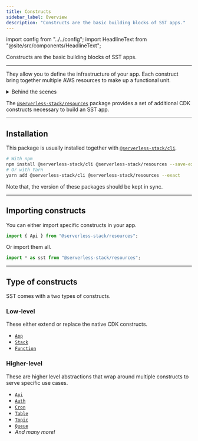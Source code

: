 ```yaml
---
title: Constructs
sidebar_label: Overview
description: "Constructs are the basic building blocks of SST apps."
---
```


import config from "../../config";
import HeadlineText from "@site/src/components/HeadlineText";

<HeadlineText>

Constructs are the basic building blocks of SST apps.

</HeadlineText>

---

They allow you to define the infrastructure of your app. Each construct bring together multiple AWS resources to make up a functional unit.

<details>
<summary>Behind the scenes</summary>

SST's constructs are built on top of [AWS CDK](https://aws.amazon.com/cdk/). They are designed to address specific use cases and have sensible defaults that make it easier to use AWS.

However, you can configure these defaults. You can even use CDK constructs in your SST app. Read more about the [design principles](../design-principles.md#progressive-disclosure) we use to build our constructs.

</details>

The [`@serverless-stack/resources`](https://www.npmjs.com/package/@serverless-stack/resources) package provides a set of additional CDK constructs necessary to build an SST app.

---

## Installation

This package is usually installed together with [`@serverless-stack/cli`](../packages/sst.md).

```bash
# With npm
npm install @serverless-stack/cli @serverless-stack/resources --save-exact
# Or with Yarn
yarn add @serverless-stack/cli @serverless-stack/resources --exact
```

Note that, the version of these packages should be kept in sync.

---

## Importing constructs

You can either import specific constructs in your app.

```js
import { Api } from "@serverless-stack/resources";
```

Or import them all.

```js
import * as sst from "@serverless-stack/resources";
```

---

## Type of constructs

SST comes with a two types of constructs.

### Low-level

These either extend or replace the native CDK constructs.

- [`App`](../constructs/App.md)
- [`Stack`](../constructs/Stack.md)
- [`Function`](../constructs/Function.md)

### Higher-level

These are higher level abstractions that wrap around multiple constructs to serve specific use cases.

- [`Api`](../constructs/Api.md)
- [`Auth`](../constructs/Auth.md)
- [`Cron`](../constructs/Cron.md)
- [`Table`](../constructs/Table.md)
- [`Topic`](../constructs/Topic.md)
- [`Queue`](../constructs/Queue.md)
- _And many more!_
